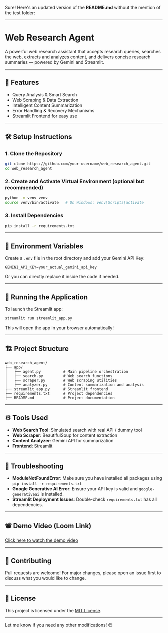 Sure! Here's an updated version of the **README.md** without the mention of the test folder:

---

# Web Research Agent

A powerful web research assistant that accepts research queries, searches the web, extracts and analyzes content, and delivers concise research summaries — powered by Gemini and Streamlit.

---

## 🚀 Features
- Query Analysis & Smart Search
- Web Scraping & Data Extraction
- Intelligent Content Summarization
- Error Handling & Recovery Mechanisms
- Streamlit Frontend for easy use

---

## 🛠 Setup Instructions

### 1. Clone the Repository
```bash
git clone https://github.com/your-username/web_research_agent.git
cd web_research_agent
```

### 2. Create and Activate Virtual Environment (optional but recommended)
```bash
python -m venv venv
source venv/bin/activate   # On Windows: venv\Scripts\activate
```

### 3. Install Dependencies
```bash
pip install -r requirements.txt
```

---

## 🔑 Environment Variables

Create a `.env` file in the root directory and add your Gemini API Key:

```
GEMINI_API_KEY=your_actual_gemini_api_key
```

Or you can directly replace it inside the code if needed.

---

## 🚦 Running the Application

To launch the Streamlit app:

```bash
streamlit run streamlit_app.py
```

This will open the app in your browser automatically!

---

## 🏗 Project Structure

```
web_research_agent/
├── app/
│   ├── agent.py          # Main pipeline orchestration
│   ├── search.py         # Web search functions
│   ├── scraper.py        # Web scraping utilities
│   ├── analyzer.py       # Content summarization and analysis
├── streamlit_app.py      # Streamlit frontend
├── requirements.txt      # Project dependencies
├── README.md             # Project documentation
```

---

## ⚙️ Tools Used

- **Web Search Tool**: Simulated search with real API / dummy tool
- **Web Scraper**: BeautifulSoup for content extraction
- **Content Analyzer**: Gemini API for summarization
- **Frontend**: Streamlit

---

## 🧹 Troubleshooting

- **ModuleNotFoundError**: Make sure you have installed all packages using `pip install -r requirements.txt`
- **Google Generative AI Error**: Ensure your API key is valid and `google-generativeai` is installed.
- **Streamlit Deployment Issues**: Double-check `requirements.txt` has all dependencies.

---

## 📽 Demo Video (Loom Link)

[Click here to watch the demo video](https://your-loom-link-here.com)

---

## 🙌 Contributing

Pull requests are welcome! For major changes, please open an issue first to discuss what you would like to change.

---

## 📄 License

This project is licensed under the [MIT License](LICENSE).

---

Let me know if you need any other modifications! 😊
